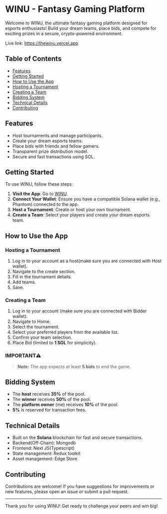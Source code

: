 # WINU - Fantasy Gaming Platform

Welcome to WINU, the ultimate fantasy gaming platform designed for esports enthusiasts! Build your dream teams, place bids, and compete for exciting prizes in a secure, crypto-powered environment.

Live link: https://thewinu.vercel.app

## Table of Contents

- [Features](#features)
- [Getting Started](#getting-started)
- [How to Use the App](#how-to-use-the-app)
- [Hosting a Tournament](#hosting-a-tournament)
- [Creating a Team](#creating-a-team)
- [Bidding System](#bidding-system)
- [Technical Details](#technical-details)
- [Contributing](#contributing)

## Features

- Host tournaments and manage participants.
- Create your dream esports teams.
- Place bids with friends and fellow gamers.
- Transparent prize distribution model.
- Secure and fast transactions using SOL.

## Getting Started

To use WINU, follow these steps:

1. **Visit the App**: Go to [WINU](https://thewinu.vercel.app/).
2. **Connect Your Wallet**: Ensure you have a compatible Solana wallet (e.g., Phantom) connected to the app.
3. **Host a Tournament**: Create or host your own tournament.
4. **Create a Team**: Select your players and create your dream esports team.

## How to Use the App

### Hosting a Tournament

1. Log in to your account as a host(make sure you are connected with Host wallet).
2. Navigate to the create section.
3. Fill in the tournament details.
4. Add teams.
5. Save.

### Creating a Team

1. Log in to your account (make sure you are connected with Bidder wallet).
2. Navigate to Home.
3. Select the tournament.
4. Select your preferred players from the available list.
5. Confirm your team selection.
6. Place Bid (limited to **1 SOL** for simplicity).

### IMPORTANT⚠️

> **Note:** The app expects at least **5 bids** to end the game.


## Bidding System

- The **host** receives **35%** of the pool.
- The **winner** receives **50%** of the pool.
- The **platform owner** (me) receives **10%** of the pool.
- **5%** is reserved for transaction fees.


## Technical Details

- Built on the **Solana** blockchain for fast and secure transactions.
- Backend(Off-Chain): Mongodb
- Frontend: Next JS(Typescript)
- State management: Redux toolkit
- Asset management: Edge Store

## Contributing

Contributions are welcome! If you have suggestions for improvements or new features, please open an issue or submit a pull request.

---

Thank you for using WINU! Get ready to challenge your peers and win big!

